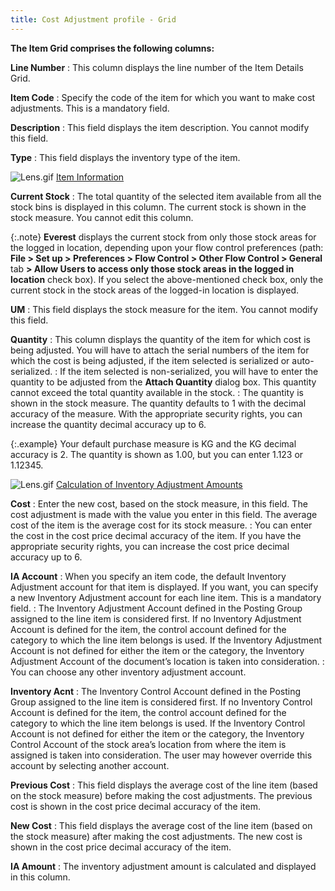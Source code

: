 ```yaml
---
title: Cost Adjustment profile - Grid
---
```



****The**  Item Grid **comprises the following columns:****


**Line Number**
: This column displays the line number of the Item  Details Grid.


**Item Code**
: Specify the code of the item for which you want  to make cost adjustments. This is a mandatory field.


**Description**
: This field displays the item description. You cannot  modify this field.


**Type**
: This field displays the inventory type of the item.


![Lens.gif]({{site.wm_baseurl}}/img/lens.gif) [Item  Information]({{site.wm_baseurl}}/misc/item_information_inv_adj_details.html)


**Current Stock**
: The total quantity of the selected item available  from all the stock bins is displayed in this column. The current stock  is shown in the stock measure. You cannot edit this column.


{:.note}
**Everest** displays  the current stock from only those stock areas for the logged in location,  depending upon your flow control preferences (path: **File 
 &gt; Set up &gt; Preferences &gt; Flow Control &gt; Other Flow Control 
 &gt; General** tab **&gt; Allow Users 
 to access only those stock areas in the logged in location** check  box). If you select the above-mentioned check box, only the current stock  in the stock areas of the logged-in location is displayed.


**UM**
: This field displays the stock measure for the item.  You cannot modify this field.


**Quantity**
: This column displays the quantity of the item for  which cost is being adjusted. You will have to attach the serial numbers  of the item for which the cost is being adjusted, if the item selected  is serialized or auto-serialized.
: If the item selected is non-serialized, you will  have to enter the quantity to be adjusted from the **Attach 
 Quantity** dialog box. This quantity cannot exceed the total quantity  available in the stock.
: The quantity is shown in the stock measure. The  quantity defaults to 1 with the decimal accuracy of the measure. With  the appropriate security rights, you can increase the quantity decimal  accuracy up to 6.


{:.example}
Your default purchase measure is KG and the  KG decimal accuracy is 2. The quantity is shown as 1.00, but you can enter  1.123 or 1.12345.


![Lens.gif]({{site.wm_baseurl}}/img/lens.gif) [Calculation  of Inventory Adjustment Amounts]({{site.wm_baseurl}}/inv-adj/cost-adjustments/calculation_of_inventory_adjustment_amounts_cost_adj.html)


**Cost**
: Enter the new cost, based on the stock measure,  in this field. The cost adjustment is made with the value you enter in  this field. The average cost of the item is the average cost for its stock  measure.
: You can enter the cost in the cost price decimal  accuracy of the item. If you have the appropriate security rights, you  can increase the cost price decimal accuracy up to 6.


**IA Account**
: When you specify an item code, the default Inventory  Adjustment account for that item is displayed. If you want, you can specify  a new Inventory Adjustment account for each line item. This is a mandatory  field.
: The Inventory Adjustment Account defined in the  Posting Group assigned to the line item is considered first. If no Inventory  Adjustment Account is defined for the item, the control account defined  for the category to which the line item belongs is used. If the Inventory  Adjustment Account is not defined for either the item or the category,  the Inventory Adjustment Account of the document’s location is taken into  consideration.
: You can choose any other inventory adjustment account.


**Inventory Acnt**
: The Inventory Control Account defined in the Posting  Group assigned to the line item is considered first. If no Inventory Control  Account is defined for the item, the control account defined for the category  to which the line item belongs is used. If the Inventory Control Account  is not defined for either the item or the category, the Inventory Control  Account of the stock area’s location from where the item is assigned is  taken into consideration. The user may however override this account by  selecting another account.


**Previous Cost**
: This field displays the average cost of the line  item (based on the stock measure) before making the cost adjustments.  The previous cost is shown in the cost price decimal accuracy of the item.


**New Cost**
: This field displays the average cost of the line  item (based on the stock measure) after making the cost adjustments. The  new cost is shown in the cost price decimal accuracy of the item.


**IA Amount**
: The inventory adjustment amount is calculated and  displayed in this column.
